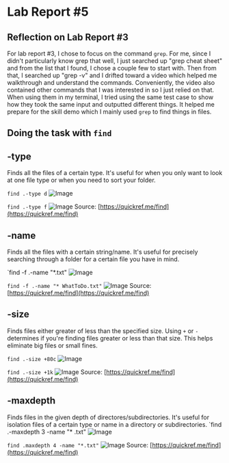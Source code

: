 # Lab Report #5

## Reflection on Lab Report #3
For lab report #3, I chose to focus on the command `grep`. For me, since I didn't particularly know grep that well, I just searched up "grep cheat sheet" and from the list that I found, I chose a couple few to start with. Then from that, I searched up "grep -v" and I drifted toward a video which helped me walkthrough and understand the commands. Conveniently, the video also contained other commands that I was interested in so I just relied on that. When using them in my terminal, I tried using the same test case to show how they took the same input and outputted different things. It helped me prepare for the skill demo which I mainly used `grep` to find things in files. 

## Doing the task with `find`

## -type
  Finds all the files of a certain type. It's useful for when you only want to look at one file type or when you need to sort your folder. 
  
  `find .-type d`
 ![Image](https://cdn.discordapp.com/attachments/368995972975558656/1084934160768049272/Screen_Shot_2023-03-13_at_1.19.12_PM.png)
 
 `find .-type f`
 ![Image](https://cdn.discordapp.com/attachments/368995972975558656/1084936455761166407/Screen_Shot_2023-03-13_at_1.29.42_PM.png)
 Source: [https://quickref.me/find](https://quickref.me/find)
 
## -name
  Finds all the files with a certain string/name. It's useful for precisely searching through a folder for a certain file you have in mind. 
  
  `find -f .-name "*.txt"
  ![Image](https://media.discordapp.net/attachments/368995972975558656/1084934886277783733/Screen_Shot_2023-03-13_at_1.21.31_PM.png?width=1948&height=784)
  
  `find -f .-name "* WhatToDo.txt"`
  ![Image](https://cdn.discordapp.com/attachments/368995972975558656/1084940284447703060/Screen_Shot_2023-03-13_at_1.44.07_PM.png)
  Source: [https://quickref.me/find](https://quickref.me/find)
  
 ## -size 
 Finds files either greater of less than the specified size. Using `+` or `-` determines if you're finding files greater or less than that size. This helps eliminate big files or small fines. 
 
 `find .-size +80c`
 ![Image](https://cdn.discordapp.com/attachments/368995972975558656/1084942419067408434/Screen_Shot_2023-03-13_at_1.51.08_PM.png)
 
 `find .-size +1k`
 ![Image](https://media.discordapp.net/attachments/368995972975558656/1084942419302297830/Screen_Shot_2023-03-13_at_1.51.47_PM.png?width=1494&height=842)
  Source: [https://quickref.me/find](https://quickref.me/find)

## -maxdepth
  Finds files in the given depth of directores/subdirectories. It's useful for isolation files of a certain type or name in a directory or subdirectories. 
  `find .-maxdepth 3 -name "* .txt"
  ![Image](https://media.discordapp.net/attachments/368995972975558656/1084944635140513802/Screen_Shot_2023-03-13_at_2.00.13_PM.png?width=1948&height=92)
  
  `find .maxdepth 4 -name "*.txt"`
  ![Image](https://media.discordapp.net/attachments/368995972975558656/1084944635501228053/Screen_Shot_2023-03-13_at_2.02.10_PM.png?width=1948&height=722)
   Source: [https://quickref.me/find](https://quickref.me/find)

